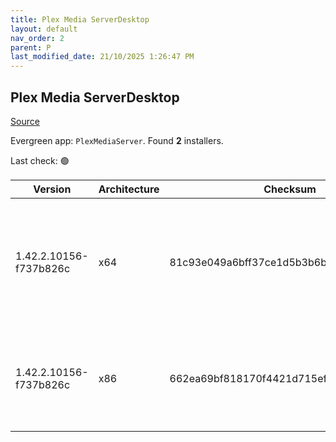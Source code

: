 ```yaml
---
title: Plex Media ServerDesktop
layout: default
nav_order: 2
parent: P
last_modified_date: 21/10/2025 1:26:47 PM
---
```


## Plex Media ServerDesktop

[Source](https://www.plex.tv/media-server-downloads/)

Evergreen app: `PlexMediaServer`. Found **2** installers.

Last check: 🟢

| Version                | Architecture | Checksum                                 | URI                                                                                                                                                                                                                                                                  |
| ---------------------- | ------------ | ---------------------------------------- | -------------------------------------------------------------------------------------------------------------------------------------------------------------------------------------------------------------------------------------------------------------------- |
| 1.42.2.10156-f737b826c | x64          | 81c93e049a6bff37ce1d5b3b6bf27f04a10bb3d4 | [https://downloads.plex.tv/plex-media-server-new/1.42.2.10156-f737b826c/windows/PlexMediaServer-1.42.2.10156-f737b826c-x86_64.exe](https://downloads.plex.tv/plex-media-server-new/1.42.2.10156-f737b826c/windows/PlexMediaServer-1.42.2.10156-f737b826c-x86_64.exe) |
| 1.42.2.10156-f737b826c | x86          | 662ea69bf818170f4421d715efad7021b82386ff | [https://downloads.plex.tv/plex-media-server-new/1.42.2.10156-f737b826c/windows/PlexMediaServer-1.42.2.10156-f737b826c-x86.exe](https://downloads.plex.tv/plex-media-server-new/1.42.2.10156-f737b826c/windows/PlexMediaServer-1.42.2.10156-f737b826c-x86.exe)       |
